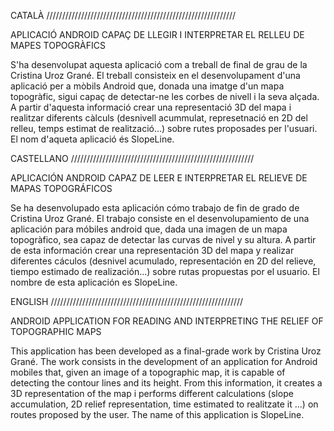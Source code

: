 CATALÀ ////////////////////////////////////////////////////////////

APLICACIÓ ANDROID CAPAÇ DE LLEGIR I INTERPRETAR EL RELLEU DE MAPES TOPOGRÀFICS

S'ha desenvolupat aquesta aplicació com a treball de final de grau de la Cristina Uroz Grané. 
El treball consisteix en el desenvolupament d'una aplicació per a mòbils Android que, 
donada una imatge d'un mapa topogràfic, sigui capaç de detectar-ne les corbes de nivell 
i la seva alçada. A partir d'aquesta informació crear una representació 3D del mapa i 
realitzar diferents càlculs (desnivell acummulat, represetnació en 2D del relleu, temps 
estimat de realització...) sobre rutes proposades per l'usuari. 
El nom d'aqueta aplicació és SlopeLine.


CASTELLANO //////////////////////////////////////////////////////////

APLICACIÓN ANDROID CAPAZ DE LEER E INTERPRETAR EL RELIEVE DE MAPAS TOPOGRÁFICOS 

Se ha desenvolupado esta aplicación cómo trabajo de fin de grado de Cristina Uroz Grané.
El trabajo consiste en el desenvolupamiento de una aplicación para móbiles android que, 
dada una imagen de un mapa topogràfico, sea capaz de detectar las curvas de nivel y su 
altura. A partir de esta información crear una representación 3D del mapa y realizar 
diferentes cáculos (desnivel acumulado, representación en 2D del relieve, tiempo estimado 
de realización...) sobre rutas propuestas por el usuario. 
El nombre de esta aplicación es SlopeLine.

ENGLISH /////////////////////////////////////////////////////////////

ANDROID APPLICATION FOR READING AND INTERPRETING THE RELIEF OF TOPOGRAPHIC MAPS

This application has been developed as a final-grade work by Cristina Uroz Grané.
The work consists in the development of an application for Android mobiles that,
given an image of a topographic map, it is capable of detecting the contour lines
and its height. From this information, it creates a 3D representation of the map i
performs different calculations (slope accumulation, 2D relief representation, time
estimated  to realitzate it ...) on routes proposed by the user.
The name of this application is SlopeLine.
